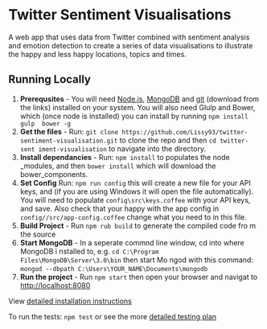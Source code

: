 # Twitter Sentiment Visualisations

A web app that uses data from Twitter combined with sentiment analysis and
emotion detection to create a series of data visualisations to illustrate
the happy and less happy locations, topics and times.

## Running Locally
1. **Prerequsites** - You will need [Node.js], [MongoDB] and [git] (download 
from the links) installed on your system. You will also need Glulp and Bower, 
which (once node is installed) you can install by running ```npm install gulp 
bower -g```
2. **Get the files** - Run: ```git clone https://github.com/Lissy93/twitter-
sentiment-visualisation.git``` to clone the repo and then ```cd twitter-sent
iment-visualisation```  to navigate into the directory.
3. **Install dependancies** -  Run: ```npm install``` to populates the node
_modules, and then ```bower install``` which will download the bower_components.
4. **Set Config** Run: ```npm run config``` this will create a new file for your
 API keys, and (if you are using Windows it will open the file automatically). 
 You will need to populate ```config\src\keys.coffee``` with your API keys, and save.
 Also check that your happy with the app config in ```config//src/app-config.coffee```
 change what you need to in this file.
5. **Build Project** - Run ```npm rub build``` to generate the compiled code fro
m the source
6. **Start MongoDB** - In a seperate commnd line window, cd into where MongoDB i
nstalled to, e.g. ```cd C:\Program Files\MongoDB\Server\3.0\bin``` then start Mo
ngod with this command: ```mongod --dbpath C:\Users\YOUR_NAME\Documents\mongodb```
7. **Run the project** - Run ```npm start``` then open your browser and navigat 
to [http://localhost:8080]

View [detailed installation instructions]

To run the tests: ```npm test``` or see the more [detailed testing plan]


   [Node.js]: <https://nodejs.org/en/>
   [MongoDB]: <https://www.mongodb.org/>
   [git]: <https://git-scm.com/>
   [http://localhost:8080]: <http://localhost:8080>
   [detailed installation instructions]: <docs/installation-instructions.md>
   [detailed testing plan]: <docs/methodology-testing.md>


